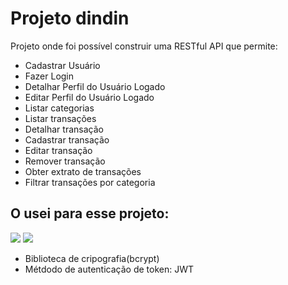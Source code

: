 # Projeto dindin

Projeto onde foi possível construir uma RESTful API que permite:

- Cadastrar Usuário
- Fazer Login
- Detalhar Perfil do Usuário Logado
- Editar Perfil do Usuário Logado
- Listar categorias
- Listar transações
- Detalhar transação
- Cadastrar transação
- Editar transação
- Remover transação
- Obter extrato de transações
- Filtrar transações por categoria

## O usei para esse projeto:
[![](https://skillicons.dev/icons?i=js,postgres)](https://skillicons.dev)
[![](https://skillicons.dev/icons?i=nodejs,expressjs)](https://skillicons.dev)

- Biblioteca de cripografia(bcrypt)  
- Métdodo de autenticação de token: JWT
